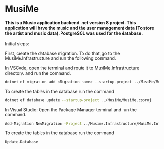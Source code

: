 # MusiMe

#### This is a Music application backend .net version 8 project. This application will have the music and the user management data (To store the artist and music data). PostgreSQL was used for the database.

Initial steps:

First, create the database migration. To do that, go to the MusiMe.Infrastructure and run the following command.

In VSCode, open the terminal and route it to MusiMe.Infrastructure directory. and run the command.
```bash
dotnet ef migration add <Migration name> --startup-project ../MusiMe/MusiMe.csproj
```
To create the tables in the database run the command
```bash
dotnet ef database update --startup-project ../MusiMe/MusiMe.csproj
```
In Visual Studio: Open the Package Manager terminal and run the command.
```bash
Add-Migration NewMigration -Project ../Musime.Infrastructure/MusiMe.Infrastructure.csproj
```
To create the tables in the database run the command
```bash
Update-Database
```
